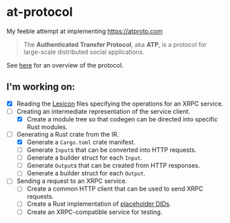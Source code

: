 # at-protocol
My feeble attempt at implementing https://atproto.com

> The **Authenticated Transfer Protocol**, aka **ATP**, is a protocol for large-scale distributed social applications.

See [here][atp-overview] for an overview of the protocol.

## I'm working on:

- [x] Reading the [Lexicon] files specifying the operations for an XRPC service.
- [ ] Creating an intermediate representation of the service client.
  - [x] Create a module tree so that codegen can be directed into specific Rust modules.
- [ ] Generating a Rust crate from the IR.
  - [x] Generate a `Cargo.toml` crate manifest.
  - [ ] Generate `Input`s that can be converted into HTTP requests.
  - [ ] Generate a builder struct for each `Input`.
  - [ ] Generate `Output`s that can be created from HTTP responses.
  - [ ] Generate a builder struct for each `Output`.
- [ ] Sending a request to an XRPC service.
  - [ ] Create a common HTTP client that can be used to send XRPC requests.
  - [ ] Create a Rust implementation of [placeholder DIDs].
  - [ ] Create an XRPC-compatible service for testing.

[atp-overview]: https://atproto.com/guides/overview
[Lexicon]: https://atproto.com/specs/lexicon
[XRPC]: https://atproto.com/specs/xrpc
[placeholder DIDs]: https://atproto.com/specs/did-plc
